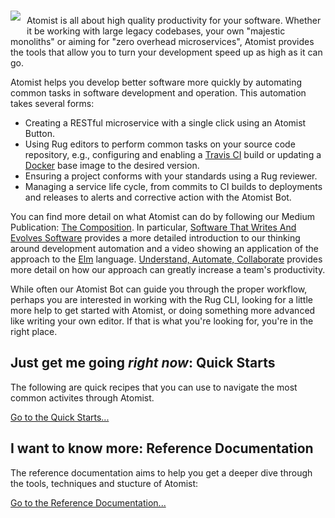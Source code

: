 <img style="float: left; padding-top: 7px; padding-right: 10px; padding-bottom: 20px;" src="images/atomist-logo-source.jpg">

Atomist is all about high quality productivity for your software.
Whether it be working with large legacy codebases, your own "majestic
monoliths" or aiming for "zero overhead microservices", Atomist
provides the tools that allow you to turn your development speed up as
high as it can go.

Atomist helps you develop better software more quickly by automating
common tasks in software development and operation.  This automation
takes several forms:

-   Creating a RESTful microservice with a single click using an
    Atomist Button.
-   Using Rug editors to perform common tasks on your source code
    repository, e.g., configuring and enabling a [Travis CI][travis]
    build or updating a [Docker][docker] base image to the desired
    version.
-   Ensuring a project conforms with your standards using a Rug
    reviewer.
-   Managing a service life cycle, from commits to CI builds to
    deployments and releases to alerts and corrective action with the
    Atomist Bot.

[travis]: https://travis-ci.org/
[docker]: https://www.docker.com/

You can find more detail on what Atomist can do by following our
Medium Publication: [The Composition][composition].  In
particular, [Software That Writes And Evolves Software][evolve]
provides a more detailed introduction to our thinking around
development automation and a video showing an application of the
approach to the [Elm][elm]
language.  [Understand, Automate, Collaborate][collab] provides more
detail on how our approach can greatly increase a team's productivity.

[composition]: https://medium.com/the-composition
[evolve]: https://medium.com/the-composition/software-that-writes-and-evolves-software-953578a6fc36#.yw7mkg6sy
[elm]: http://elm-lang.org/
[collab]: https://medium.com/the-composition/understand-automate-collaborate-1b5695ecb724#.u3df7vvjc

While often our Atomist Bot can guide you through the proper workflow,
perhaps you are interested in working with the Rug CLI, looking for a
little more help to get started with Atomist, or doing something more
advanced like writing your own editor.  If that is what you're looking
for, you're in the right place.

## Just get me going *right now*: Quick Starts

The following are quick recipes that you can use to navigate the most
common activites through Atomist.

[Go to the Quick Starts...](quick-starts/index.md)

## I want to know more: Reference Documentation

The reference documentation aims to help you get a deeper dive through
the tools, techniques and stucture of Atomist:

[Go to the Reference Documentation...](rug/reference/index.md)
